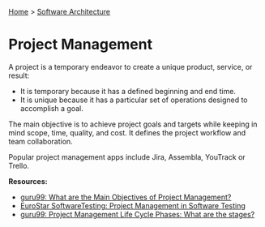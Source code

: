 [Home](./README.md) > [Software Architecture](./README.md)

# Project Management

A project is a temporary endeavor to create a unique product, service, or result:
- It is temporary because it has a defined beginning and end time.
- It is unique because it has a particular set of operations designed to accomplish a goal.

The main objective is to achieve project goals and targets while keeping in mind scope, time, quality, and cost. It defines the project workflow and team collaboration.

Popular project management apps include Jira, Assembla, YouTrack or Trello.

**Resources:**
- [guru99: What are the Main Objectives of Project Management?](https://www.guru99.com/introduction-project-management-pmp-certification.html)
- [EuroStar SoftwareTesting: Project Management in Software Testing](https://huddle.eurostarsoftwaretesting.com/project-management-in-software-testing/)
- [guru99: Project Management Life Cycle Phases: What are the stages?](https://www.guru99.com/initiation-phase-project-management-life-cycle.html)
